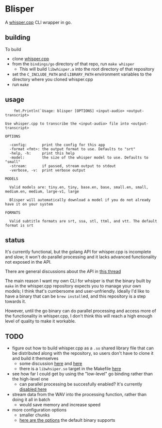 # Blisper

A [whisper.cpp](https://github.com/ggerganov/whisper.cpp/tree/master) CLI wrapper in go.

## building

To build

- clone [whisper.cpp](https://github.com/ggerganov/whisper.cpp/tree/master)
- from the `bindings/go` directory of that repo, run `make whisper`
  - This will build `libwhisper.a` into the root directory of that repository
- set the `C_INCLUDE_PATH` and `LIBRARY_PATH` environment variables to the directory where you cloned whisper.cpp
- run `make`

## usage

```
	fmt.Println(`Usage: blisper [OPTIONS] <input-audio> <output-transcript>

Use whisper.cpp to transcribe the <input-audio> file into <output-transcript>

OPTIONS

  -config:       print the config for this app
  -format <fmt>: the output format to use. Defaults to "srt"
  -help, -h:     print this help
  -model:        the size of the whisper model to use. Defaults to "small"
  -stream:       if passed, stream output to stdout
  -verbose, -v:  print verbose output

MODELS

  Valid models are: tiny.en, tiny, base.en, base, small.en, small, medium.en, medium, large-v1, large

  Blisper will automatically download a model if you do not already have it on your system

FORMATS

  Valid subtitle formats are srt, ssa, stl, ttml, and vtt. The default format is srt
```

## status

It's currently functional, but the golang API for whisper.cpp is incomplete and slow; it won't do parallel processing and it lacks advanced functionality not exposed in the API.

There are general discussions about the API in [this thread](https://github.com/ggerganov/whisper.cpp/discussions/312)

The main reason I want my own CLI for whsiper is that the binary built by `make` in the whisper.cpp repository expects you to manage your own models; I think that's cumbersome and user-unfriendly. Ideally I'd like to have a binary that can be `brew install`ed, and this repository is a step towards it.

However, until the go binary can do parallel processing and access more of the functionality in whisper.cpp, I don't think this will reach a high enough level of quality to make it workable.

## TODO

- figure out how to build whisper.cpp as a `.so` shared library file that can be distributed along with the repository, so users don't have to clone it and build it themselves
  - some discussion [here](https://github.com/ggerganov/whisper.cpp/discussions/312#discussioncomment-6271170) and [here](https://github.com/ggerganov/whisper.cpp/discussions/312#discussioncomment-6271439)
  - there is a `libwhsiper.so` target in the Makefile [here](https://github.com/ggerganov/whisper.cpp/blob/master/Makefile#L255)
- see how far I could get by using the "low-level" go binding rather than the high-level one
  - can parallel processing be succesfully enabled? It's currently [disabled here](https://github.com/ggerganov/whisper.cpp/blob/72deb41eb26300f71c50febe29db8ffcce09256c/bindings/go/pkg/whisper/context.go#L169)
- stream data from the WAV into the processing function, rather than doing it all in batch
  - would save memory and increase speed
- more configuration options
  - smaller chunks
  - [here are the options](https://github.com/ggerganov/whisper.cpp/blob/72deb41eb26300f71c50febe29db8ffcce09256c/examples/main/main.cpp#L118) the default binary supports
